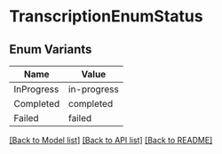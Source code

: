 # TranscriptionEnumStatus

## Enum Variants

| Name | Value |
|---- | -----|
| InProgress | in-progress |
| Completed | completed |
| Failed | failed |


[[Back to Model list]](../README.md#documentation-for-models) [[Back to API list]](../README.md#documentation-for-api-endpoints) [[Back to README]](../README.md)


